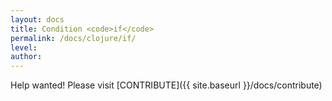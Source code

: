 ```yaml
---
layout: docs
title: Condition <code>if</code>
permalink: /docs/clojure/if/
level: 
author: 
---
```


Help wanted! Please visit  [CONTRIBUTE]({{ site.baseurl }}/docs/contribute)